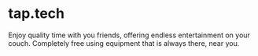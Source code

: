 # tap.tech

Enjoy quality time with you friends, offering endless entertainment on your couch. Completely free using equipment that is always there, near you.